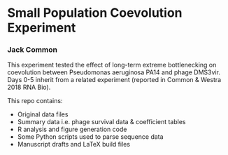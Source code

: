 # Small Population Coevolution Experiment
### Jack Common

This experiment tested the effect of long-term extreme bottlenecking on coevolution between Pseudomonas aeruginosa PA14 and phage DMS3vir. Days 0-5 inherit from a related experiment (reported in Common & Westra 2018 RNA Bio).

This repo contains:
  - Original data files
  - Summary data i.e. phage survival data & coefficient tables
  - R analysis and figure generation code
  - Some Python scripts used to parse sequence data
  - Manuscript drafts and LaTeX build files
